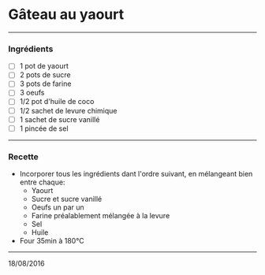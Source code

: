 # Gâteau au yaourt

---

### Ingrédients

- [ ] 1 pot de yaourt
- [ ] 2 pots de sucre
- [ ] 3 pots de farine
- [ ] 3 oeufs
- [ ] 1/2 pot d'huile de coco
- [ ] 1/2 sachet de levure chimique
- [ ] 1 sachet de sucre vanillé
- [ ] 1 pincée de sel

---

### Recette

- Incorporer tous les ingrédients dant l'ordre suivant, en mélangeant bien entre chaque:
  - Yaourt
  - Sucre et sucre vanillé
  - Oeufs un par un
  - Farine préalablement mélangée à la levure
  - Sel
  - Huile
- Four 35min à 180°C

---

18/08/2016
